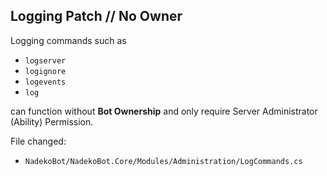 ## Logging Patch // No Owner

Logging commands such as 

- `logserver` 
- `logignore` 
- `logevents`
- `log` 

can function without **Bot Ownership** and only require Server Administrator (Ability) Permission.

File changed:
 - `NadekoBot/NadekoBot.Core/Modules/Administration/LogCommands.cs`
